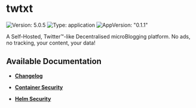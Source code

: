 # twtxt

![Version: 5.0.5](https://img.shields.io/badge/Version-5.0.5-informational?style=flat-square) ![Type: application](https://img.shields.io/badge/Type-application-informational?style=flat-square) ![AppVersion: "0.1.1"](https://img.shields.io/badge/AppVersion-"0.1.1"-informational?style=flat-square)

A Self-Hosted, Twitter™-like Decentralised microBlogging platform. No ads, no tracking, your content, your data!

## Available Documentation

- [**Changelog**](CHANGELOG)

- [**Container Security**](container-security)

- [**Helm Security**](helm-security)

